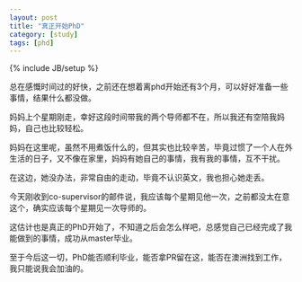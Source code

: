 ```yaml
---
layout: post
title: "真正开始PhD"
category: [study]
tags: [phd]
---
```

{% include JB/setup %}

总在感慨时间过的好快，之前还在想着离phd开始还有3个月，可以好好准备一些事情，结果什么都没做。

妈妈上个星期刚走，幸好这段时间带我的两个导师都不在，所以我还有空陪我妈妈，自己也比较轻松。

妈妈在这里呢，虽然不用煮饭什么的，但其实也比较辛苦，毕竟过惯了一个人在外生活的日子，又不像在家里，妈妈有她自己的事情，我有我的事情，互不干扰。

在这边，她没办法，非常自由的走动，毕竟不认识英文，我也担心她走丢。

今天刚收到co-supervisor的邮件说，我应该每个星期见他一次，之前都没太在意这个，确实应该每个星期见一次导师的。

这估计也是真正的PhD开始了，不知道之后会怎么样吧，总感觉自己已经完成了我能做到的事情，成功从master毕业。

至于今后这一切，PhD能否顺利毕业，能否拿PR留在这，能否在澳洲找到工作，我只能说我会加油的。
